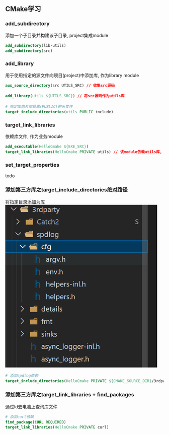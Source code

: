 ## CMake学习

### add_subdirectory
添加一个子目录并构建该子目录, project集成module
```cmake
add_subdirectory(lib-utils)
add_subdirectory(src)
```

### add_library
用于使用指定的源文件向项目(project)中添加库, 作为library module
```cmake
aux_source_directory(src UTILS_SRC) // 收集src源码

add_library(utils ${UTILS_SRC}) // 将src源码作为utils库

# 指定库向外部暴露(PUBLIC)的头文件
target_include_directories(utils PUBLIC include)
```

### target_link_libraries
依赖库文件, 作为业务module
```cmake
add_executable(HelloCmake ${EXE_SRC})
target_link_libraries(HelloCmake PRIVATE utils) // 该module依赖utils库, 以private私有形式
```

### set_target_properties
todo 

### 添加第三方库之target_include_directories绝对路径
将指定目录添加为库
![alt text](image.png)
```cmake
# 添加spdlog依赖
target_include_directories(HelloCmake PRIVATE ${CMAKE_SOURCE_DIR}/3rdparty)
```

### 添加第三方库之target_link_libraries + find_packages
通过ld去电脑上查询库文件
```cmake
# 添加curl依赖
find_package(CURL REQUIRED)
target_link_libraries(HelloCmake PRIVATE curl)
```
